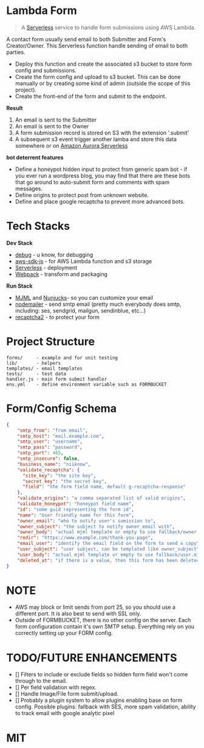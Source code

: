 # Lambda Form
> A [Serverless](https://serverless.com/) service to handle form submissions using AWS Lambda.

A contact form usually send email to both Submitter and Form's Creator/Owner.  This Serverless function handle sending of email to both parties.

- Deploy this function and create the associated s3 bucket to store form config and submissions.
- Create the form config and upload to s3 bucket.  This can be done manually or by creating some kind of admin (outside the scope of this project).
- Create the front-end of the form and submit to the endpoint.

**Result**
1. An email is sent to the Submitter
2. An email is sent to the Owner
3. A form submission record is stored on S3 with the extension '.submit'
4. A subsequent s3 event trigger another lamba and store this data somewhere or on [Amazon Aurora Serverless](https://aws.amazon.com/rds/aurora/serverless/)

**bot deterrent features**
- Define a honeypot hidden input to protect from generic spam bot - if you ever run a wordpress blog, you may find that there are these bots that go around to auto-submit form and comments with spam messages.
- Define origins to protect post from unknown website.
- Define and place google recaptcha to prevent more advanced bots.

# Tech Stacks
**Dev Stack**
* [debug](https://github.com/visionmedia/debug) - u know, for debugging
* [aws-sdk-js](https://github.com/aws/aws-sdk-js) - for AWS Lambda function and s3 storage
* [Serverless](https://serverless.com/) - deployment
* [Webpack](https://github.com/webpack/webpack) - transform and packaging

**Run Stack**
* [MJML](https://mjml.io/) and [Nunjucks](https://mozilla.github.io/nunjucks/)- so you can customize your email
* [nodemailer](https://github.com/nodemailer/nodemailer) - send smtp email (pretty much everybody does smtp, including: ses, sendgrid, mailgun, sendinblue, etc...)
* [recaptcha2](https://github.com/fereidani/recaptcha2) - to protect your form

# Project Structure
```
forms/     - example and for unit testing
lib/       - helpers
templates/ - email templates
tests/     - test data
handler.js - main form submit handler
env.yml    - define environment variable such as FORMBUCKET
```

# Form/Config Schema
```json
{
    "smtp_from": "from email",
    "smtp_host": "mail.example.com",
    "smtp_user": "username",
    "smtp_pass": "password",
    "smtp_port": 465,
    "smtp_insecure": false,
    "business_name": "niiknow",
    "validate_recaptcha": {
      "site_key": "the site key",
      "secret_key": "the secret key",
      "field": "the form field name, default g-recaptcha-response"
    },
    "validate_origins": "a comma separated list of valid origins",
    "validate_honeypot": "honeypot field name",
    "id": "some guid representing the form id",
    "name": "User friendly name for this form",
    "owner_email": "who to notify user's sumission to",
    "owner_subject": "the subject to notify owner_email with",
    "owner_body": "actual mjml template or empty to use fallback/owner.mjml",
    "redir": "https://www.example.com/thank-you-page",
    "email_user": "identify the email field on the form to send a copy",
    "user_subject": "user subject, can be templated like owner_subject",
    "user_body": "actual mjml template or empty to use fallback/user.mjml",
    "deleted_at": "if there is a value, then this form has been deleted"
}
```

# NOTE
* AWS may block or limit sends from port 25, so you should use a different port.  It is also best to send with SSL only.
* Outside of FORMBUCKET, there is no other config on the server. Each form configuration contain it's own SMTP setup.  Everything rely on you correctly setting up your FORM config.

# TODO/FUTURE ENHANCEMENTS
- [] Filters to include or exclude fields so hidden form field won't come through to the email.
- [] Per field validation with regex.
- [] Handle Image/File form submit/upload.
- [] Probably a plugin system to allow plugins enabling base on form config.  Possible plugins:  fallback with SES, more spam validation, ability to track email with google analytic pixel

# MIT
